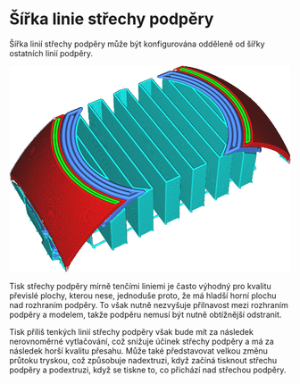 Šířka linie střechy podpěry
====
Šířka linií střechy podpěry může být konfigurována odděleně od šířky ostatních linií podpěry.

![Linie střechy podpěry jsou širší než ostatní linie podpěry](../../../articles/images/support_roof_line_width.png)

Tisk střechy podpěry mírně tenčími liniemi je často výhodný pro kvalitu převislé plochy, kterou nese, jednoduše proto, že má hladší horní plochu nad rozhraním podpěry. To však nutně nezvyšuje přilnavost mezi rozhraním podpěry a modelem, takže podpěru nemusí být nutně obtížnější odstranit.

Tisk příliš tenkých linií střechy podpěry však bude mít za následek nerovnoměrné vytlačování, což snižuje účinek střechy podpěry a má za následek horší kvalitu přesahu. Může také představovat velkou změnu průtoku tryskou, což způsobuje nadextruzi, když začíná tisknout střechu podpěry a podextruzi, když se tiskne to, co přichází nad střechou podpěry.
